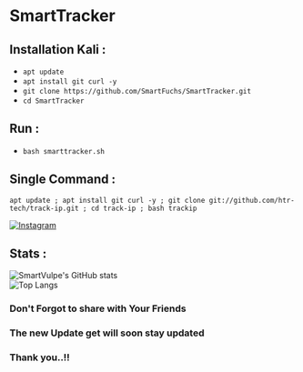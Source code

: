 # SmartTracker

## Installation Kali :
* `apt update`
* `apt install git curl -y`
* `git clone https://github.com/SmartFuchs/SmartTracker.git`
* `cd SmartTracker`

## Run :
* `bash smarttracker.sh`


## Single Command :
```
apt update ; apt install git curl -y ; git clone git://github.com/htr-tech/track-ip.git ; cd track-ip ; bash trackip
```

[![Instagram](https://img.shields.io/badge/IG-%40smartvulpe-red?style=for-the-badge&logo=instagram)](https://www.instagram.com/smartvulpe)

## Stats :
![SmartVulpe's GitHub stats](https://github-readme-stats.vercel.app/api?username=SmartFuchs&show_icons=true&theme=radical)
<br>
![Top Langs](https://github-readme-stats.vercel.app/api/top-langs/?username=SmartFuchs&theme=transparet&backround=black)

### Don't Forgot to share with Your Friends

### The new Update get will soon stay updated

### Thank you..!!
